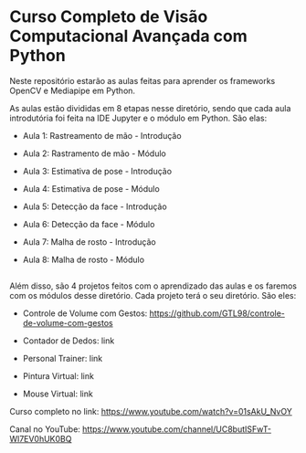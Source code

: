 # Curso Completo de Visão Computacional Avançada com Python

Neste repositório estarão as aulas feitas para aprender os frameworks OpenCV e Mediapipe em Python.

As aulas estão divididas em 8 etapas nesse diretório, sendo que cada aula introdutória foi feita na IDE Jupyter e o módulo em Python. São elas:

- Aula 1: Rastreamento de mão - Introdução

- Aula 2: Rastramento de mão - Módulo

- Aula 3: Estimativa de pose - Introdução

- Aula 4: Estimativa de pose - Módulo

- Aula 5: Detecção da face - Introdução

- Aula 6: Detecção da face - Módulo

- Aula 7: Malha de rosto - Introdução

- Aula 8: Malha de rosto - Módulo
##
Além disso, são 4 projetos feitos com o aprendizado das aulas e os faremos com os módulos desse diretório. Cada projeto terá o seu diretório. São eles:

- Controle de Volume com Gestos: https://github.com/GTL98/controle-de-volume-com-gestos

- Contador de Dedos: link

- Personal Trainer: link

- Pintura Virtual: link

- Mouse Virtual: link

Curso completo no link: https://www.youtube.com/watch?v=01sAkU_NvOY

Canal no YouTube: https://www.youtube.com/channel/UC8butISFwT-Wl7EV0hUK0BQ
